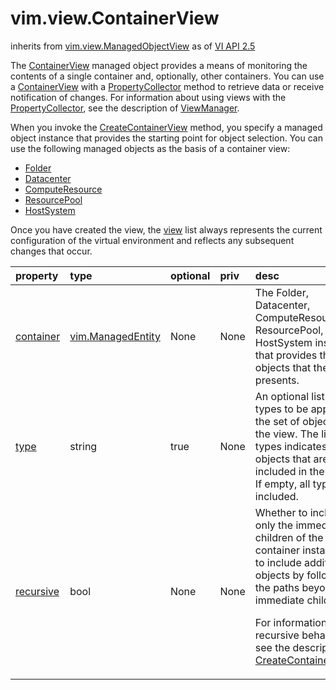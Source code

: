 vim.view.ContainerView
======================
inherits from [vim.view.ManagedObjectView](vim.view.ManagedObjectView.md "vim.view.ManagedObjectView")
as of [VI API 2.5](vim.version.md#vim.version.version2)


The <a href="vim.view.ContainerView.md">ContainerView</a> managed object provides a means of monitoring the contents of   a single container and, optionally, other containers.    You can use a <a href="vim.view.ContainerView.md">ContainerView</a> with a <a href="vmodl.query.PropertyCollector.md">PropertyCollector</a> method   to retrieve data or receive notification of changes. For information about using views   with the <a href="vmodl.query.PropertyCollector.md">PropertyCollector</a>, see the description of <a href="vim.view.ViewManager.md">ViewManager</a>.   <p>   When you invoke the <a href="vim.view.ViewManager.md#createContainerView">CreateContainerView</a> method, you specify   a managed object instance that provides the starting point for object selection.   You can use the following managed objects as the basis of a container view:   <ul>      <li> <a href="vim.Folder.md">Folder</a>      <li> <a href="vim.Datacenter.md">Datacenter</a>      <li> <a href="vim.ComputeResource.md">ComputeResource</a>       <li> <a href="vim.ResourcePool.md">ResourcePool</a>      <li> <a href="vim.HostSystem.md">HostSystem</a>   </ul>   <p>   Once you have created the view, the <a href="vim.view.ManagedObjectView.md#view">view</a> list   always represents the current configuration of the virtual environment and reflects   any subsequent changes that occur.

| property | type | optional | priv | desc |
|:---------|:-----|:---------|:-----|:-----|
| <a href='container'>container</a> | [vim.ManagedEntity](vim.ManagedEntity.md "vim.ManagedEntity") | None | None | The Folder, Datacenter, ComputeResource, ResourcePool, or HostSystem instance    that provides the objects that the view presents. |
| <a href='type'>type</a> | string | true | None | An optional list of types to be applied to the set of objects in the view.   The list of types indicates objects that are included in the view.    If empty, all types are included. |
| <a href='recursive'>recursive</a> | bool | None | None | Whether to include only the immediate children of the container instance,    or to include additional objects by following the paths beyond the    immediate children.    <p>    For information about recursive behavior, see the description of    <a href="vim.view.ViewManager.md#createContainerView">CreateContainerView</a>. |


